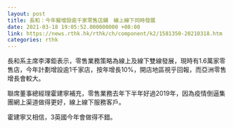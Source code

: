 ```yaml
---
layout: post
title: 長和：今年擬增設逾千家零售店舖　線上線下同時發展
date: 2021-03-18 19:05:52.000000000 +08:00
link: https://news.rthk.hk/rthk/ch/component/k2/1581350-20210318.htm
categories: rthk
---
```


長和系主席李澤鉅表示，零售業務策略為線上及線下雙線發展，現時有1.6萬家零售店，今年計劃增設逾1千家店，按年增長10%，開店地區視乎回報，而亞洲零售增長會較大。

聯席董事總經理霍建寧補充，零售業務去年下半年好過2019年，因為疫情倒逼集團網上渠道做得更好，線上線下服務客戶。

霍建寧又相信，3英國今年會做得不錯。

